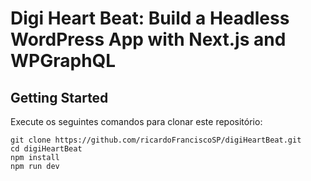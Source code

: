 # Digi Heart Beat: Build a Headless WordPress App with Next.js and WPGraphQL

## Getting Started
Execute os seguintes comandos para clonar este repositório:

    git clone https://github.com/ricardoFranciscoSP/digiHeartBeat.git
    cd digiHeartBeat
    npm install
    npm run dev


